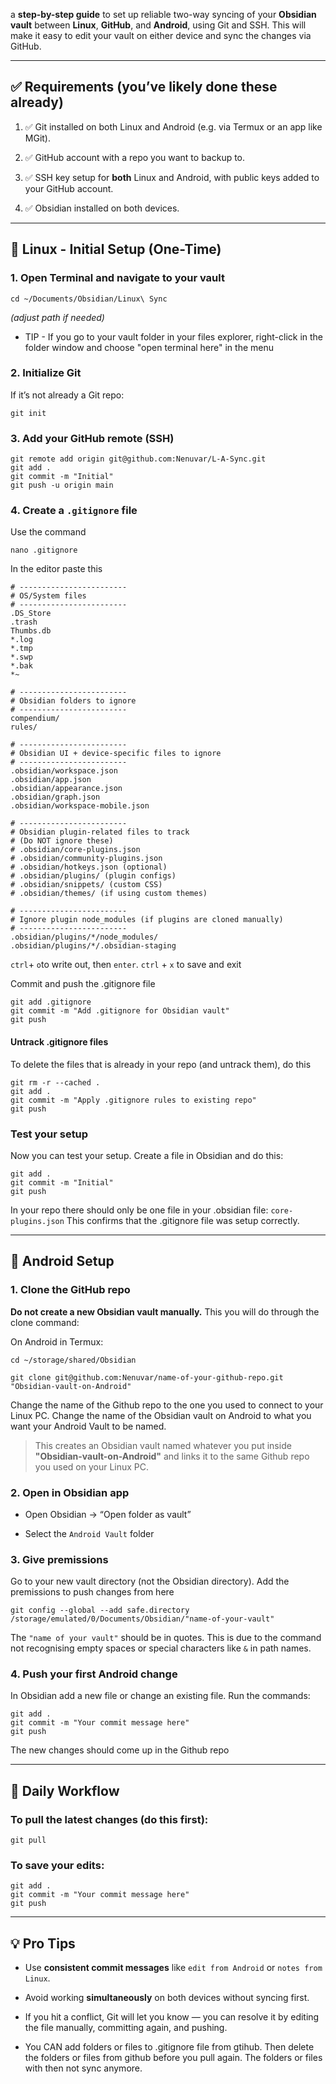 a **step-by-step guide** to set up reliable two-way syncing of your **Obsidian vault** between **Linux**, **GitHub**, and **Android**, using Git and SSH. This will make it easy to edit your vault on either device and sync the changes via GitHub.

---

## ✅ Requirements (you’ve likely done these already)

1. ✅ Git installed on both Linux and Android (e.g. via Termux or an app like MGit).
    
2. ✅ GitHub account with a repo you want to backup to. 
    
3. ✅ SSH key setup for **both** Linux and Android, with public keys added to your GitHub account.
    
4. ✅ Obsidian installed on both devices.
    

---

## 🌱 Linux - Initial Setup (One-Time)

### 1. Open Terminal and navigate to your vault

```
cd ~/Documents/Obsidian/Linux\ Sync
```
_(adjust path if needed)_
- TIP - If you go to your vault folder in your files explorer, right-click in the folder window and choose "open terminal here" in the menu
### 2. Initialize Git

If it’s not already a Git repo:
```
git init
```
### 3. Add your GitHub remote (SSH)

```
git remote add origin git@github.com:Nenuvar/L-A-Sync.git
git add .
git commit -m "Initial"
git push -u origin main
```
### 4. Create a `.gitignore` file
Use the command
```
nano .gitignore
```
In the editor paste this

```.gitignore
# ------------------------
# OS/System files
# ------------------------
.DS_Store
.trash
Thumbs.db
*.log
*.tmp
*.swp
*.bak
*~

# ------------------------
# Obsidian folders to ignore
# ------------------------
compendium/
rules/

# ------------------------
# Obsidian UI + device-specific files to ignore
# ------------------------
.obsidian/workspace.json
.obsidian/app.json
.obsidian/appearance.json
.obsidian/graph.json
.obsidian/workspace-mobile.json

# ------------------------
# Obsidian plugin-related files to track
# (Do NOT ignore these)
# .obsidian/core-plugins.json
# .obsidian/community-plugins.json
# .obsidian/hotkeys.json (optional)
# .obsidian/plugins/ (plugin configs)
# .obsidian/snippets/ (custom CSS)
# .obsidian/themes/ (if using custom themes)

# ------------------------
# Ignore plugin node_modules (if plugins are cloned manually)
# ------------------------
.obsidian/plugins/*/node_modules/
.obsidian/plugins/*/.obsidian-staging
```
`ctrl`+ `o`to write out, then `enter`. `ctrl` + `x` to save and exit

Commit and push the .gitignore file
```
git add .gitignore
git commit -m "Add .gitignore for Obsidian vault"
git push
```

#### Untrack .gitignore files
To delete the files that is already in your repo (and untrack them), do this
```
git rm -r --cached .
git add .
git commit -m "Apply .gitignore rules to existing repo"
git push
```

### Test your setup
Now you can test your setup. Create a file in Obsidian and do this:
```
git add .
git commit -m "Initial"
git push
```

In your repo there should only be one file in your .obsidian file: `core-plugins.json`
This confirms that the .gitignore file was setup correctly. 

---

## 📲 Android Setup

### 1. Clone the GitHub repo

**Do not create a new Obsidian vault manually.** This you will do through the clone command:

On Android in Termux:

```
cd ~/storage/shared/Obsidian

git clone git@github.com:Nenuvar/name-of-your-github-repo.git "Obsidian-vault-on-Android"

```
Change the name of the Github repo to the one you used to connect to your Linux PC. Change the name of the Obsidian vault on Android to what you want your Android Vault to be named. 

> This creates an Obsidian vault named whatever you put inside **"Obsidian-vault-on-Android"** and links it to the same Github repo you used on your Linux PC.

### 2. Open in Obsidian app

- Open Obsidian → “Open folder as vault”
    
- Select the `Android Vault` folder
    

### 3. Give premissions
Go to your new vault directory (not the Obsidian directory). Add the premissions to push changes from here

```
git config --global --add safe.directory /storage/emulated/0/Documents/Obsidian/"name-of-your-vault"
```
The `"name of your vault"` should be in quotes. This is due to the command not recognising empty spaces or special characters like `&` in path names. 
### 4. Push your first Android change
In Obsidian add a new file or change an existing file. Run the commands: 

```
git add . 
git commit -m "Your commit message here" 
git push
```

The new changes should come up in the Github repo

---
## 🔁 Daily Workflow

### To pull the latest changes (do this first):
```
git pull
```
### To save your edits:
```
git add . 
git commit -m "Your commit message here" 
git push
```

---
## 💡 Pro Tips
- Use **consistent commit messages** like `edit from Android` or `notes from Linux`.
    
- Avoid working **simultaneously** on both devices without syncing first.
    
- If you hit a conflict, Git will let you know — you can resolve it by editing the file manually, committing again, and pushing.
    
- You CAN add folders or files to .gitignore file from gtihub. Then delete the folders or files from github before you pull again. The folders or files with then not sync anymore. 